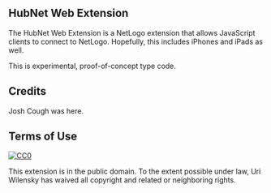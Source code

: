 ## HubNet Web Extension

The HubNet Web Extension is a NetLogo extension that allows JavaScript clients to connect to NetLogo. Hopefully, this includes iPhones and iPads as well. 

This is experimental, proof-of-concept type code.

## Credits

Josh Cough was here.

## Terms of Use

[![CC0](http://i.creativecommons.org/p/zero/1.0/88x31.png)](http://creativecommons.org/publicdomain/zero/1.0/)

This extension is in the public domain.  To the extent possible under law, Uri Wilensky has waived all copyright and related or neighboring rights.
